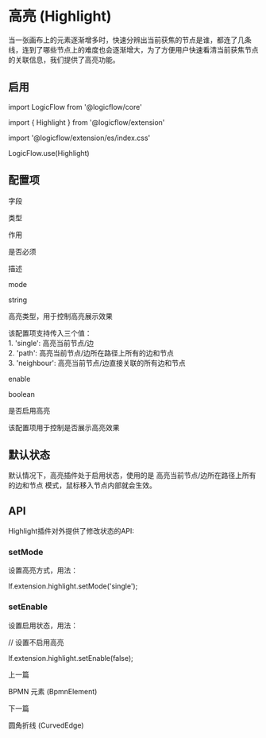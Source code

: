 高亮 (Highlight)
==============

当一张画布上的元素逐渐增多时，快速分辨出当前获焦的节点是谁，都连了几条线，连到了哪些节点上的难度也会逐渐增大，为了方便用户快速看清当前获焦节点的关联信息，我们提供了高亮功能。

[](#启用)启用
---------

import LogicFlow from '@logicflow/core'

import { Highlight } from '@logicflow/extension'

import '@logicflow/extension/es/index.css'

LogicFlow.use(Highlight)

[](#配置项)配置项
-----------

字段

类型

作用

是否必须

描述

mode

string

高亮类型，用于控制高亮展示效果

该配置项支持传入三个值：  
1\. 'single': 高亮当前节点/边  
2\. 'path': 高亮当前节点/边所在路径上所有的边和节点  
3\. 'neighbour': 高亮当前节点/边直接关联的所有边和节点

enable

boolean

是否启用高亮

该配置项用于控制是否展示高亮效果

[](#默认状态)默认状态
-------------

默认情况下，高亮插件处于启用状态，使用的是 高亮当前节点/边所在路径上所有的边和节点 模式，鼠标移入节点内部就会生效。

[](#api)API
-----------

Highlight插件对外提供了修改状态的API:

### [](#setmode)setMode

设置高亮方式，用法：

lf.extension.highlight.setMode('single');

### [](#setenable)setEnable

设置启用状态，用法：

// 设置不启用高亮

lf.extension.highlight.setEnable(false);

上一篇

BPMN 元素 (BpmnElement)

下一篇

圆角折线 (CurvedEdge)